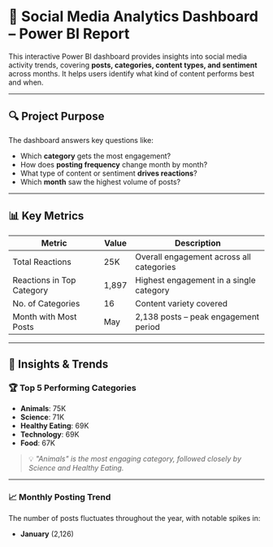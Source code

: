 # 📢 Social Media Analytics Dashboard – Power BI Report

This interactive Power BI dashboard provides insights into social media activity trends, covering **posts, categories, content types, and sentiment** across months. It helps users identify what kind of content performs best and when.

---

## 🔍 Project Purpose

The dashboard answers key questions like:

- Which **category** gets the most engagement?
- How does **posting frequency** change month by month?
- What type of content or sentiment **drives reactions**?
- Which **month** saw the highest volume of posts?

---

## 📊 Key Metrics

| Metric                        | Value   | Description                                  |
|------------------------------|---------|----------------------------------------------|
| Total Reactions              | 25K     | Overall engagement across all categories     |
| Reactions in Top Category    | 1,897   | Highest engagement in a single category      |
| No. of Categories            | 16      | Content variety covered                      |
| Month with Most Posts        | May     | 2,138 posts – peak engagement period         |

---

## 🧠 Insights & Trends

### 🏆 **Top 5 Performing Categories**
- **Animals**: 75K
- **Science**: 71K
- **Healthy Eating**: 69K
- **Technology**: 69K
- **Food**: 67K

> 💡 *"Animals" is the most engaging category, followed closely by Science and Healthy Eating.*

---

### 📈 **Monthly Posting Trend**
The number of posts fluctuates throughout the year, with notable spikes in:
- **January** (2,126)
